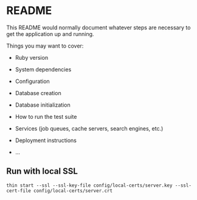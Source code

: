 # README

This README would normally document whatever steps are necessary to get the
application up and running.

Things you may want to cover:

* Ruby version

* System dependencies

* Configuration

* Database creation

* Database initialization

* How to run the test suite

* Services (job queues, cache servers, search engines, etc.)

* Deployment instructions

* ...

## Run with local SSL
```
thin start --ssl --ssl-key-file config/local-certs/server.key --ssl-cert-file config/local-certs/server.crt
```
